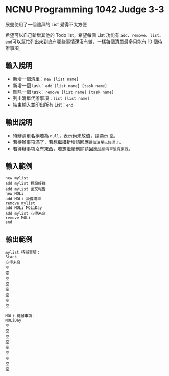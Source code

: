 # NCNU Programming 1042 Judge 3-3

展瑩使用了一個禮拜的 List 覺得不太方便

希望可以自己新增其他的 Todo list，希望每個 List 功能有 `add`、`remove`、`list`、`end`可以幫忙列出來到底有哪些事情還沒有做，一樣每個清單最多只能有 10 個待辦事項。

## 輸入說明

- 新增一個清單：`new [list name]`
- 新增一個 task：`add [list name] [task name]`
- 刪除一個 task：`remove [list name] [task name]`
- 列出清單代辦事項：`list [list name]`
- 結束輸入並印出所有 List：`end`

## 輸出說明
- 待辦清單名稱若為 `null`，表示尚未放值，請顯示 `空`。
- 若待辦事項滿了，若想繼續新增請回應`這個清單已經滿了`。
- 若待辦事項沒有東西，若想繼續刪除請回應`這個清單沒有東西`。

## 輸入範例

```
new mylist
add mylist 程設好難
add mylist 國文報告
new MOLi
add MOLi 設備清單
remove mylist
add MOLi MOLiDay
add mylist 心得未寫
remove MOLi
end
```

## 輸出範例

```
mylist 待辦事項：
Stack
心得未寫
空
空
空
空
空
空
空
空

MOLi 待辦事項：
MOLiDay
空
空
空
空
空
空
空
空
空
```



